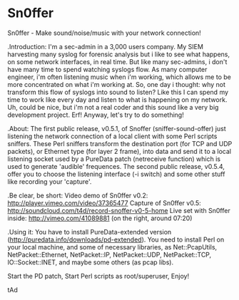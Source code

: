 Sn0ffer
=======

Sn0ffer - Make sound/noise/music with your network connection!

.Introduction:
I'm a sec-admin in a 3,000 users company. My SIEM harvesting many syslog for forensic analysis but i like to see what happens, on some network interfaces, in real time. But like many sec-admins, i don't have many time to spend watching syslogs flow.
As many computer engineer, i'm often listening music when i'm working, which allows me to be more concentrated on what i'm working at.
So, one day i thought: why not transform this flow of syslogs into sound to listen? Like this I can spend my time to work like every day and listen to what is happening on my network.
Uh, could be nice, but i'm not a real coder and this sound like a very big development project. Erf!
Anyway, let's try to do something!

.About:
The first public release, v0.5.1, of Snoffer (sniffer-sound-offer) just listening the network connection of a local client with some Perl scripts sniffers.
These Perl sniffers transform the destination port (for TCP and UDP packets), or Ethernet type (for layer 2 frame), into data and send it to a local listening socket used by a PureData patch (netreceive function) which is used to generate 'audible' frequences.
The second public release, v0.5.4, offer you to choose the listening interface (-i switch) and some other stuff like recording your 'capture'.

.Be clear, be short:
Video demo of Sn0ffer v0.2: 	http://player.vimeo.com/video/37365477
Capture of Sn0ffer v0.5:	http://soundcloud.com/t4d/record-snoffer-v0-5-home
Live set with Sn0ffer inside:	http://vimeo.com/41089881 (on the right, around 07:20)

.Using it:
You have to install PureData-extended version (http://puredata.info/downloads/pd-extended).
You need to install Perl on your local machine, and some of necessary libraries, as Net::PcapUtils, NetPacket::Ethernet, NetPacket::IP, NetPacket::UDP, NetPacket::TCP, IO::Socket::INET, and maybe some others (as pcap libs).

Start the PD patch,
Start Perl scripts as root/superuser,
Enjoy!

tAd
